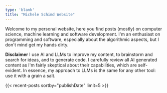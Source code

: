 ```yaml
---
type: 'blank'
title: "Michele Schimd Website"
---
```


Welcome to my personal website, here you find posts (mostly) on computer science, machine learning and software development. I'm an enthusiast on programming and software, especially about the algorithmic aspects, but I don't mind get my hands dirty.

**Disclaimer** I use AI and LLMs to improve my content, to brainstorm and search for ideas, and to generate code. I carefully review all AI generated content as I'm fairly skeptical about their capabilities, which are self-evident. In essence, my approach to LLMs is the same for any other tool: use it with a grain a salt.

{{< recent-posts sortby="publishDate" limit=5 >}}